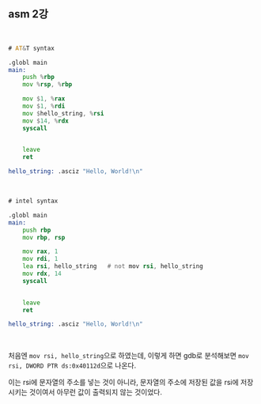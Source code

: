 ## asm 2강

<br>

```asm
# AT&T syntax

.globl main
main:
    push %rbp
    mov %rsp, %rbp

    mov $1, %rax
    mov $1, %rdi
    mov $hello_string, %rsi
    mov $14, %rdx
    syscall

    
    leave
    ret

hello_string: .asciz "Hello, World!\n"
```

<br>

```asm
# intel syntax

.globl main
main:
    push rbp
    mov rbp, rsp

    mov rax, 1
    mov rdi, 1
    lea rsi, hello_string   # not mov rsi, hello_string
    mov rdx, 14
    syscall

    
    leave
    ret

hello_string: .asciz "Hello, World!\n"
```

<br>

처음엔 ```mov rsi, hello_string```으로 하였는데, 이렇게 하면 gdb로 분석해보면 ```mov rsi, DWORD PTR ds:0x40112d```으로 나온다.

이는 rsi에 문자열의 주소를 넣는 것이 아니라, 문자열의 주소에 저장된 값을 rsi에 저장시키는 것이여서 아무런 값이 출력되지 않는 것이었다.

<br>

